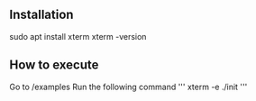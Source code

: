 ## Installation

sudo apt install xterm
xterm -version

## How to execute
Go to /examples
Run the following command
'''
xterm -e ./init
'''



